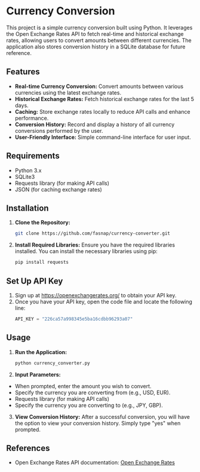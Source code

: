 # Currency Conversion 


This project is a simple currency conversion built using Python. It leverages the Open Exchange Rates API to fetch real-time and historical exchange rates, allowing users to convert amounts between different currencies. The application also stores conversion history in a SQLite database for future reference.

## Features
- **Real-time Currency Conversion:** Convert amounts between various currencies using the latest exchange rates.
- **Historical Exchange Rates:** Fetch historical exchange rates for the last 5 days.
- **Caching:** Store exchange rates locally to reduce API calls and enhance performance.
- **Conversion History:** Record and display a history of all currency conversions performed by the user.
- **User-Friendly Interface:** Simple command-line interface for user input.

## Requirements
- Python 3.x
- SQLite3
- Requests library (for making API calls)
- JSON (for caching exchange rates)

## Installation
1. **Clone the Repository:**

    ```bash
    git clone https://github.com/fasnap/currency-converter.git
    ```

2. **Install Required Libraries:**
   Ensure you have the required libraries installed. You can install the necessary libraries using pip:
   ```bash
   pip install requests
   ```

## Set Up API Key
1. Sign up at https://openexchangerates.org/ to obtain your API key.
2. Once you have your API key, open the code file and locate the following line:
   ```python
   API_KEY = "226ca57a998345e5ba16cdbb96293a07"


## Usage
1. **Run the Application:**

    ```bash
    python currency_converter.py
    ```
2. **Input Parameters:**
- When prompted, enter the amount you wish to convert.
- Specify the currency you are converting from (e.g., USD, EUR).
- Requests library (for making API calls)
- Specify the currency you are converting to (e.g., JPY, GBP).
3. **View Conversion History:**
After a successful conversion, you will have the option to view your conversion history. Simply type "yes" when prompted.

## References
- Open Exchange Rates API documentation: [Open Exchange Rates](https://openexchangerates.org/)